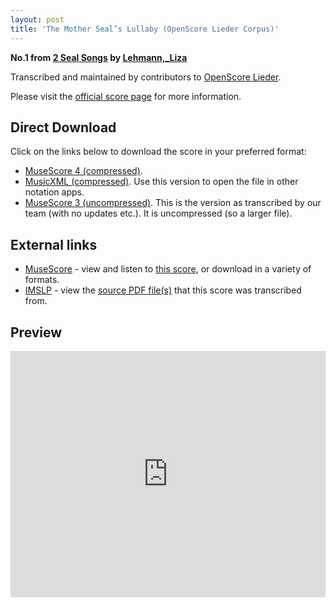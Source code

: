 ```yaml
---
layout: post
title: 'The Mother Seal’s Lullaby (OpenScore Lieder Corpus)'
---
```


__No.1 from [2 Seal Songs](https://fourscoreandmore.org/openscore/lieder/Lehmann%2C_Liza/2_Seal_Songs/) by [Lehmann,_Liza](https://fourscoreandmore.org/openscore/lieder/Lehmann%2C_Liza)__

Transcribed and maintained by contributors to [OpenScore Lieder].

Please visit the [official score page] for more information.

[official score page]: https://musescore.com/openscore-lieder-corpus/scores/6573515
[OpenScore Lieder]: https://musescore.com/openscore-lieder-corpus

## Direct Download

Click on the links below to download the score in your preferred format:
- [MuseScore 4 (compressed)](https://fourscoreandmore.org/openscore/lieder/Lehmann%2C_Liza/2_Seal_Songs/1_The_Mother_Seal%E2%80%99s_Lullaby.mscz).
- [MusicXML (compressed)](https://fourscoreandmore.org/openscore/lieder/Lehmann%2C_Liza/2_Seal_Songs/1_The_Mother_Seal%E2%80%99s_Lullaby.mxl). Use this version to open the file in other notation apps.
- [MuseScore 3 (uncompressed)](https://raw.githubusercontent.com/OpenScore/Lieder/refs/heads/main/scores/Lehmann%2C_Liza/2_Seal_Songs/1_The_Mother_Seal%E2%80%99s_Lullaby/lc6573515.mscx). This is the version as transcribed by our team (with no updates etc.). It is uncompressed (so a larger file).

## External links

- [MuseScore] - view and listen to [this score][MuseScore], or download in a variety of formats.
- [IMSLP] - view the [source PDF file(s)][IMSLP] that this score was transcribed from.

[MuseScore]: https://musescore.com/score/6573515
[IMSLP]: https://imslp.org/wiki/Special:ReverseLookup/626778

## Preview

<iframe width="100%" height="394" src="https://musescore.com/openscore-lieder-corpus/scores/6573515/embed" frameborder="0" allowfullscreen allow="autoplay; fullscreen"></iframe>
